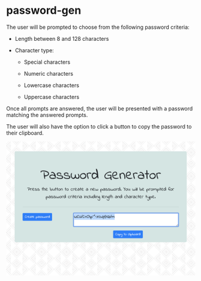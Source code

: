# password-gen

The user will be prompted to choose from the following password criteria:

* Length between 8 and 128 characters

* Character type:

  * Special characters

  * Numeric characters

  * Lowercase characters

  * Uppercase characters

Once all prompts are answered, the user will be presented with a password matching the answered prompts. 

The user will also have the option to click a button to copy the password to their clipboard.

![screenshot](screenshot.png)
